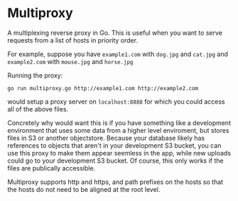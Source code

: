 # Multiproxy

A multiplexing reverse proxy in Go. This is useful when you want to serve requests from a list of hosts in priority
order.

For example, suppose you have `example1.com` with `dog.jpg` and `cat.jpg` and `example2.com` with `mouse.jpg` and
`horse.jpg`

Running the proxy:

```
go run multiproxy.go http://example1.com http://example2.com
```

would setup a proxy server on `localhost:8888` for which you could access all of the above files.

Concretely why would want this is if you have something like a development environment that uses some data from a higher
level enviroment, but stores files in S3 or another objectstore. Because your database likely has references to objects
that aren't in your development S3 bucket, you can use this proxy to make them appear seemless in the app, while new
uploads could go to your development S3 bucket. Of course, this only works if the files are publically accessible.

Multiproxy supports http and https, and path prefixes on the hosts so that the hosts do not need to be aligned at the
root level.